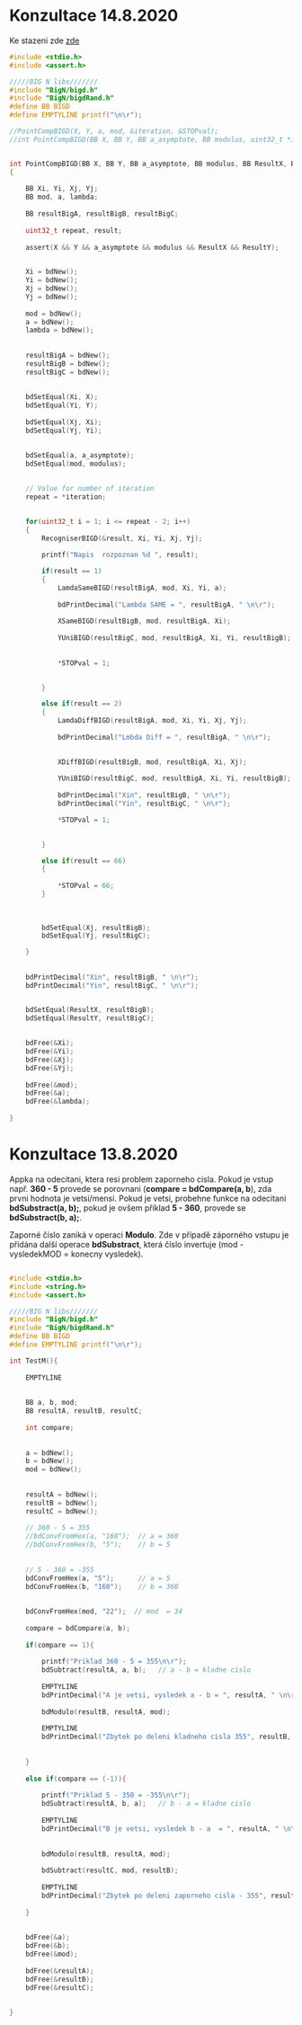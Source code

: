 # Konzultace 14.8.2020

Ke stazeni zde <a href="https://github.com/StingrayCZ/End-to-End-Encryption-Protocol-for-IEEE-802.15.4-Stage-II-/blob/master/Stack%2014Aug.zip">zde </a> 

```C
#include <stdio.h>
#include <assert.h>

/////BIG N libs///////
#include "BigN/bigd.h"
#include "BigN/bigdRand.h"
#define BB BIGD
#define EMPTYLINE printf("\n\r");

//PointCompBIGD(X, Y, a, mod, &iteration, &STOPval);
//int PointCompBIGD(BB X, BB Y, BB a_asymptote, BB modulus, uint32_t *iteration, int *STOPval)		


int PointCompBIGD(BB X, BB Y, BB a_asymptote, BB modulus, BB ResultX, BB ResultY, uint32_t *iteration, int *STOPval)
{
	
	BB Xi, Yi, Xj, Yj;
	BB mod, a, lambda;
	
	BB resultBigA, resultBigB, resultBigC;
	
	uint32_t repeat, result; 
	
	assert(X && Y && a_asymptote && modulus && ResultX && ResultY);

	
	Xi = bdNew();
	Yi = bdNew();
	Xj = bdNew();
	Yj = bdNew();
	
	mod = bdNew();
	a = bdNew();
	lambda = bdNew();	
	
		
	resultBigA = bdNew();	
	resultBigB = bdNew();
	resultBigC = bdNew();
	
	
	bdSetEqual(Xi, X);
	bdSetEqual(Yi, Y);
	
	bdSetEqual(Xj, Xi);
	bdSetEqual(Yj, Yi);

	
	bdSetEqual(a, a_asymptote);
	bdSetEqual(mod, modulus);
	
	
	// Value for number of iteration
	repeat = *iteration;	
	

	for(uint32_t i = 1; i <= repeat - 2; i++)
	{
		RecogniserBIGD(&result, Xi, Yi, Xj, Yj);
		
		printf("Napis  rozpoznan %d ", result);

		if(result == 1)
		{
			LamdaSameBIGD(resultBigA, mod, Xi, Yi, a);
			
			bdPrintDecimal("Lambda SAME = ", resultBigA, " \n\r");	
			
			XSameBIGD(resultBigB, mod, resultBigA, Xi);
			
			YUniBIGD(resultBigC, mod, resultBigA, Xi, Yi, resultBigB);
			
			
			*STOPval = 1;
			

		}

		else if(result == 2)
		{
			LamdaDiffBIGD(resultBigA, mod, Xi, Yi, Xj, Yj);
			
			bdPrintDecimal("Lmbda Diff = ", resultBigA, " \n\r");	

			
			XDiffBIGD(resultBigB, mod, resultBigA, Xi, Xj);
			
			YUniBIGD(resultBigC, mod, resultBigA, Xi, Yi, resultBigB);
			
			bdPrintDecimal("Xin", resultBigB, " \n\r");
			bdPrintDecimal("Yin", resultBigC, " \n\r");

			*STOPval = 1;
			

		}

		else if(result == 66)
		{
			
			*STOPval = 66;
		}
		
		
		
		bdSetEqual(Xj, resultBigB);	
		bdSetEqual(Yj, resultBigC);	

	}
	
	
	bdPrintDecimal("Xin", resultBigB, " \n\r");
	bdPrintDecimal("Yin", resultBigC, " \n\r");	


	bdSetEqual(ResultX, resultBigB);	
	bdSetEqual(ResultY, resultBigC);	
	
	
	bdFree(&Xi);
	bdFree(&Yi);
	bdFree(&Xj);
	bdFree(&Yj);
	
	bdFree(&mod);
	bdFree(&a);
	bdFree(&lambda);
	
}
```

# Konzultace 13.8.2020

Appka na odecitani, ktera resi problem zaporneho cisla. Pokud je vstup např. **360 - 5** provede se porovnani (**compare = bdCompare(a, b**), zda prvni hodnota je vetsi/mensi. Pokud je vetsi, probehne funkce na odecitani **bdSubstract(a, b);**, pokud je ovšem příklad **5 - 360**, provede se **bdSubstract(b, a);**.

Zaporné číslo zaniká v operaci **Modulo**. Zde v případě záporného vstupu je přidána další operace **bdSubstract**, která číslo invertuje (mod - vysledekMOD = konecny vysledek).

```C

#include <stdio.h>
#include <string.h>
#include <assert.h>

/////BIG N libs///////
#include "BigN/bigd.h"
#include "BigN/bigdRand.h"
#define BB BIGD
#define EMPTYLINE printf("\n\r");

int TestM(){
	
	EMPTYLINE
	
	
	BB a, b, mod;
	BB resultA, resultB, resultC;
	
	int compare;
	
	
	a = bdNew();
	b = bdNew();
	mod = bdNew();
	
	
	resultA = bdNew();
	resultB = bdNew();
	resultC = bdNew();
	
	// 360 - 5 = 355
	//bdConvFromHex(a, "168");  // a = 360
	//bdConvFromHex(b, "5");    // b = 5
	
	
	// 5 - 360 = -355
	bdConvFromHex(a, "5");      // a = 5
	bdConvFromHex(b, "168");    // b = 360
	
	
	bdConvFromHex(mod, "22");  // mod  = 34
	
	compare = bdCompare(a, b);
	
	if(compare == 1){
		
		printf("Priklad 360 - 5 = 355\n\r");		
		bdSubtract(resultA, a, b);   // a - b = kladne cislo
		
		EMPTYLINE
		bdPrintDecimal("A je vetsi, vysledek a - b = ", resultA, " \n\r");
		
		bdModulo(resultB, resultA, mod);
		
		EMPTYLINE
		bdPrintDecimal("Zbytek po deleni kladneho cisla 355", resultB, " \n\r");
		
		
	}
	
	else if(compare == (-1)){
		
		printf("Priklad 5 - 350 = -355\n\r");	
		bdSubtract(resultA, b, a);   // b - a = kladne cislo
		
		EMPTYLINE
		bdPrintDecimal("B je vetsi, vysledek b - a  = ", resultA, " \n\r");
		
		
		bdModulo(resultB, resultA, mod);
		
		bdSubtract(resultC, mod, resultB);
		
		EMPTYLINE
		bdPrintDecimal("Zbytek po deleni zaporneho cisla - 355", resultC, " \n\r");	
		
	}
	
	
	bdFree(&a);
	bdFree(&b);
	bdFree(&mod);
	
	bdFree(&resultA);
	bdFree(&resultB);
	bdFree(&resultC);
	
	
}

```
